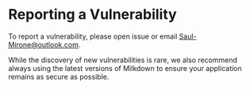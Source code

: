 # Reporting a Vulnerability

To report a vulnerability, please open issue or email Saul-Mirone@outlook.com.

While the discovery of new vulnerabilities is rare, we also recommend always using the latest versions of Milkdown to ensure your application remains as secure as possible.
